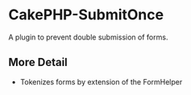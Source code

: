 # CakePHP-SubmitOnce

A plugin to prevent double submission of forms.

## More Detail

- Tokenizes forms by extension of the FormHelper
